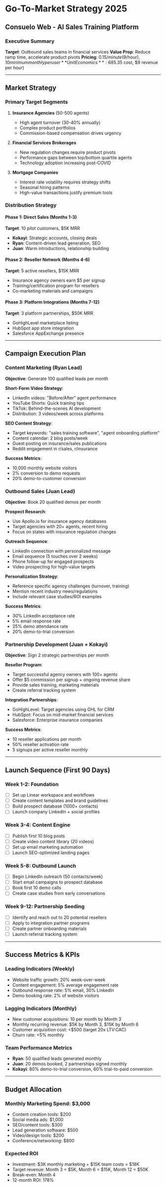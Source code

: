 # Go-To-Market Strategy 2025
## Consuelo Web - AI Sales Training Platform

### Executive Summary
**Target**: Outbound sales teams in financial services
**Value Prop**: Reduce ramp time, accelerate product pivots
**Pricing**: $0.15/minute ($9/hour), $10 minimum monthly per user
**Unit Economics**: 68% gross margin ($5.35 cost, $9 revenue per hour)

---

## Market Strategy

### Primary Target Segments
1. **Insurance Agencies** (50-500 agents)
   - High agent turnover (30-40% annually)
   - Complex product portfolios
   - Commission-based compensation drives urgency

2. **Financial Services Brokerages**
   - New regulation changes require product pivots
   - Performance gaps between top/bottom quartile agents
   - Technology adoption increasing post-COVID

3. **Mortgage Companies**
   - Interest rate volatility requires strategy shifts
   - Seasonal hiring patterns
   - High-value transactions justify premium tools

### Distribution Strategy

#### Phase 1: Direct Sales (Months 1-3)
**Target**: 10 pilot customers, $5K MRR
- **Kokayi**: Strategic accounts, closing deals
- **Ryan**: Content-driven lead generation, SEO
- **Juan**: Warm introductions, relationship building

#### Phase 2: Reseller Network (Months 4-6)
**Target**: 5 active resellers, $15K MRR
- Insurance agency owners earn $5 per signup
- Training/certification program for resellers
- Co-marketing materials and campaigns

#### Phase 3: Platform Integrations (Months 7-12)
**Target**: 3 platform partnerships, $50K MRR
- GoHighLevel marketplace listing
- HubSpot app store integration
- Salesforce AppExchange presence

---

## Campaign Execution Plan

### Content Marketing (Ryan Lead)
**Objective**: Generate 100 qualified leads per month

**Short-Form Video Strategy**:
- LinkedIn videos: "Before/After" agent performance
- YouTube Shorts: Quick training tips
- TikTok: Behind-the-scenes AI development
- Distribution: 3 videos/week across platforms

**SEO Content Strategy**:
- Target keywords: "sales training software", "agent onboarding platform"
- Content calendar: 2 blog posts/week
- Guest posting on insurance/sales publications
- Reddit engagement in r/sales, r/insurance

**Success Metrics**:
- 10,000 monthly website visitors
- 2% conversion to demo requests
- 20% demo-to-customer conversion

### Outbound Sales (Juan Lead)
**Objective**: Book 20 qualified demos per month

**Prospect Research**:
- Use Apollo.io for insurance agency databases
- Target agencies with 20+ agents, recent hiring
- Focus on states with insurance regulation changes

**Outreach Sequence**:
- LinkedIn connection with personalized message
- Email sequence (5 touches over 2 weeks)
- Phone follow-up for engaged prospects
- Video prospecting for high-value targets

**Personalization Strategy**:
- Reference specific agency challenges (turnover, training)
- Mention recent industry news/regulations
- Include relevant case studies/ROI examples

**Success Metrics**:
- 30% LinkedIn acceptance rate
- 5% email response rate
- 25% demo attendance rate
- 20% demo-to-trial conversion

### Partnership Development (Juan + Kokayi)
**Objective**: Sign 2 strategic partnerships per month

**Reseller Program**:
- Target successful agency owners with 100+ agents
- Offer $5 commission per signup + ongoing revenue share
- Provide sales training, marketing materials
- Create referral tracking system

**Integration Partnerships**:
- GoHighLevel: Target agencies using GHL for CRM
- HubSpot: Focus on mid-market financial services
- Salesforce: Enterprise insurance companies

**Success Metrics**:
- 10 reseller applications per month
- 50% reseller activation rate
- 5 signups per active reseller monthly

---

## Launch Sequence (First 90 Days)

### Week 1-2: Foundation
- [ ] Set up Linear workspace and workflows
- [ ] Create content templates and brand guidelines
- [ ] Build prospect database (1000+ contacts)
- [ ] Launch company LinkedIn + social profiles

### Week 3-4: Content Engine
- [ ] Publish first 10 blog posts
- [ ] Create video content library (20 videos)
- [ ] Set up email marketing automation
- [ ] Launch SEO-optimized landing pages

### Week 5-8: Outbound Launch
- [ ] Begin LinkedIn outreach (50 contacts/week)
- [ ] Start email campaigns to prospect database
- [ ] Book first 10 demo calls
- [ ] Create case studies from early conversations

### Week 9-12: Partnership Seeding
- [ ] Identify and reach out to 20 potential resellers
- [ ] Apply to integration partner programs
- [ ] Create partner onboarding materials
- [ ] Launch referral tracking system

---

## Success Metrics & KPIs

### Leading Indicators (Weekly)
- Website traffic growth: 20% week-over-week
- Content engagement: 5% average engagement rate
- Outbound response rate: 5% email, 30% LinkedIn
- Demo booking rate: 2% of website visitors

### Lagging Indicators (Monthly)
- New customer acquisitions: 10 per month by Month 3
- Monthly recurring revenue: $5K by Month 3, $15K by Month 6
- Customer acquisition cost: <$500 (target 20x LTV:CAC)
- Churn rate: <5% monthly

### Team Performance Metrics
- **Ryan**: 50 qualified leads generated monthly
- **Juan**: 20 demos booked, 2 partnerships signed monthly
- **Kokayi**: 80% demo-to-trial conversion, 60% trial-to-paid conversion

---

## Budget Allocation

### Monthly Marketing Spend: $3,000
- Content creation tools: $200
- Social media ads: $1,000
- SEO/content tools: $300
- Lead generation software: $500
- Video/design tools: $200
- Conference/networking: $800

### Expected ROI
- Investment: $3K monthly marketing + $15K team costs = $18K
- Target revenue: Month 3 = $5K, Month 6 = $15K, Month 12 = $50K
- Break-even: Month 4
- 12-month ROI: 178%